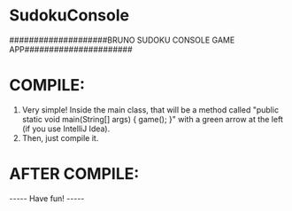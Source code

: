 # SudokuConsole
####################BRUNO SUDOKU CONSOLE GAME APP######################

# COMPILE:
1. Very simple! Inside the main class, that will be a method called "public static void main(String[] args) { game(); }" with a green arrow at the left (if you use IntelliJ Idea).
2. Then, just compile it.
# AFTER COMPILE:

----- Have fun! -----
